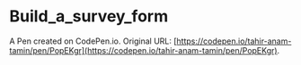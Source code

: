 # Build_a_survey_form

A Pen created on CodePen.io. Original URL: [https://codepen.io/tahir-anam-tamin/pen/PopEKgr](https://codepen.io/tahir-anam-tamin/pen/PopEKgr).


